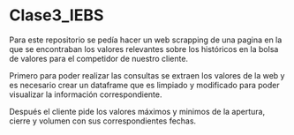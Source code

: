 # Clase3_IEBS

Para este repositorio se pedía hacer un web scrapping de una pagina en la que se encontraban los valores relevantes sobre los históricos en la bolsa de valores para el competidor de nuestro cliente.

Primero para poder realizar las consultas se extraen los valores de la web y es necesario crear un dataframe que es limpiado y modificado para poder visualizar la información correspondiente. 

Después el cliente pide los valores máximos y minimos de la apertura, cierre y volumen con sus correspondientes fechas.
